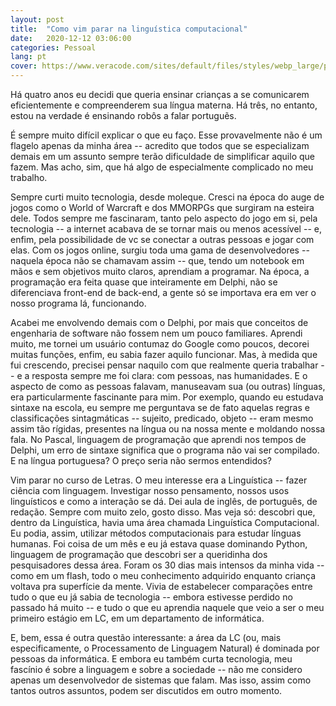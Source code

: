 ```yaml
---
layout: post
title:  "Como vim parar na linguística computacional"
date:   2020-12-12 03:06:00
categories: Pessoal
lang: pt
cover: https://www.veracode.com/sites/default/files/styles/webp_large/public/developer-guide-blog-2.webp?itok=FFkU3ejZ
---
```


Há quatro anos eu decidi que queria ensinar crianças a se comunicarem eficientemente e compreenderem sua língua materna. Há três, no entanto, estou na verdade é ensinando robôs a falar portuguẽs.

É sempre muito difícil explicar o que eu faço. Esse provavelmente não é um flagelo apenas da minha área -- acredito que todos que se especializam demais em um assunto sempre terão dificuldade de simplificar aquilo que fazem. Mas acho, sim, que há algo de especialmente complicado no meu trabalho.

Sempre curti muito tecnologia, desde moleque. Cresci na época do auge de jogos como o World of Warcraft e dos MMORPGs que surgiram na esteira dele. Todos sempre me fascinaram, tanto pelo aspecto do jogo em si, pela tecnologia -- a internet acabava de se tornar mais ou menos acessível -- e, enfim, pela possibilidade de vc se conectar a outras pessoas e jogar com elas. Com os jogos online, surgiu toda uma gama de desenvolvedores -- naquela época não se chamavam assim -- que, tendo um notebook em mãos e sem objetivos muito claros, aprendiam a programar. Na época, a programação era feita quase que inteiramente em Delphi, não se diferenciava front-end de back-end, a gente só se importava era em ver o nosso programa lá, funcionando.

Acabei me envolvendo demais com o Delphi, por mais que conceitos de engenharia de software não fossem nem um pouco familiares. Aprendi muito, me tornei um usuário contumaz do Google como poucos, decorei muitas funções, enfim, eu sabia fazer aquilo funcionar. Mas, à medida que fui crescendo, precisei pensar naquilo com que realmente queria trabalhar -- e a resposta sempre me foi clara: com pessoas, nas humanidades. E o aspecto de como as pessoas falavam, manuseavam sua (ou outras) línguas, era particularmente fascinante para mim. Por exemplo, quando eu estudava sintaxe na escola, eu sempre me perguntava se de fato aquelas regras e classificações sintagmáticas -- sujeito, predicado, objeto -- eram mesmo assim tão rígidas, presentes na língua ou na nossa mente e moldando nossa fala. No Pascal, linguagem de programação que aprendi nos tempos de Delphi, um erro de sintaxe significa que o programa não vai ser compilado. E na língua portuguesa? O preço seria não sermos entendidos?

Vim parar no curso de Letras. O meu interesse era a Linguística -- fazer ciência com linguagem. Investigar nosso pensamento, nossos usos linguísticos e como a interação se dá. Dei aula de inglês, de português, de redação. Sempre com muito zelo, gosto disso. Mas veja só: descobri que, dentro da Linguística, havia uma área chamada Linguística Computacional. Eu podia, assim, utilizar métodos computacionais para estudar línguas humanas. Foi coisa de um mês e eu já estava quase dominando Python, linguagem de programação que descobri ser a queridinha dos pesquisadores dessa área. Foram os 30 dias mais intensos da minha vida -- como em um flash, todo o meu conhecimento adquirido enquanto criança voltava pra superfície da mente. Vivia de estabelecer comparações entre tudo o que eu já sabia de tecnologia -- embora estivesse perdido no passado há muito -- e tudo o que eu aprendia naquele que veio a ser o meu primeiro estágio em LC, em um departamento de informática.

E, bem, essa é outra questão interessante: a área da LC (ou, mais especificamente, o Processamento de Linguagem Natural) é dominada por pessoas da informática. E embora eu também curta tecnologia, meu fascínio é sobre a linguagem e sobre a sociedade -- não me considero apenas um desenvolvedor de sistemas que falam. Mas isso, assim como tantos outros assuntos, podem ser discutidos em outro momento.